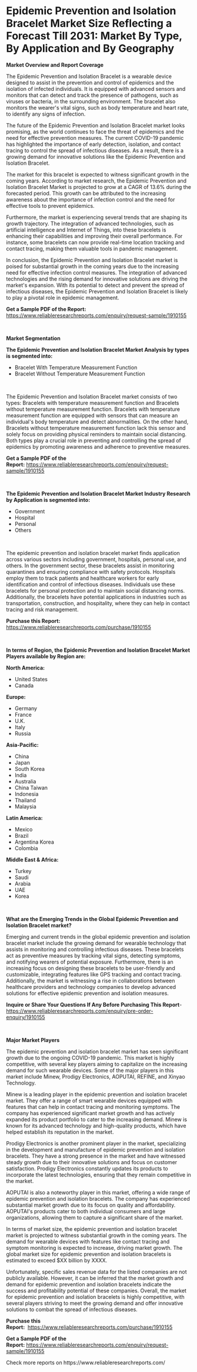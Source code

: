 <p><h1>Epidemic Prevention and Isolation Bracelet Market Size Reflecting a Forecast Till 2031: Market By Type, By Application and By Geography</h1></p><p><strong>Market Overview and Report Coverage</strong></p>
<p><p>The Epidemic Prevention and Isolation Bracelet is a wearable device designed to assist in the prevention and control of epidemics and the isolation of infected individuals. It is equipped with advanced sensors and monitors that can detect and track the presence of pathogens, such as viruses or bacteria, in the surrounding environment. The bracelet also monitors the wearer's vital signs, such as body temperature and heart rate, to identify any signs of infection.</p><p>The future of the Epidemic Prevention and Isolation Bracelet market looks promising, as the world continues to face the threat of epidemics and the need for effective prevention measures. The current COVID-19 pandemic has highlighted the importance of early detection, isolation, and contact tracing to control the spread of infectious diseases. As a result, there is a growing demand for innovative solutions like the Epidemic Prevention and Isolation Bracelet.</p><p>The market for this bracelet is expected to witness significant growth in the coming years. According to market research, the Epidemic Prevention and Isolation Bracelet Market is projected to grow at a CAGR of 13.6% during the forecasted period. This growth can be attributed to the increasing awareness about the importance of infection control and the need for effective tools to prevent epidemics.</p><p>Furthermore, the market is experiencing several trends that are shaping its growth trajectory. The integration of advanced technologies, such as artificial intelligence and Internet of Things, into these bracelets is enhancing their capabilities and improving their overall performance. For instance, some bracelets can now provide real-time location tracking and contact tracing, making them valuable tools in pandemic management.</p><p>In conclusion, the Epidemic Prevention and Isolation Bracelet market is poised for substantial growth in the coming years due to the increasing need for effective infection control measures. The integration of advanced technologies and the rising demand for innovative solutions are driving the market's expansion. With its potential to detect and prevent the spread of infectious diseases, the Epidemic Prevention and Isolation Bracelet is likely to play a pivotal role in epidemic management.</p></p>
<p><strong>Get a Sample PDF of the Report:</strong> <a href="https://www.reliableresearchreports.com/enquiry/request-sample/1910155">https://www.reliableresearchreports.com/enquiry/request-sample/1910155</a></p>
<p>&nbsp;</p>
<p><strong>Market Segmentation</strong></p>
<p><strong>The Epidemic Prevention and Isolation Bracelet Market Analysis by types is segmented into:</strong></p>
<p><ul><li>Bracelet With Temperature Measurement Function</li><li>Bracelet Without Temperature Measurement Function</li></ul></p>
<p>&nbsp;</p>
<p><p>The Epidemic Prevention and Isolation Bracelet market consists of two types: Bracelets with temperature measurement function and Bracelets without temperature measurement function. Bracelets with temperature measurement function are equipped with sensors that can measure an individual's body temperature and detect abnormalities. On the other hand, Bracelets without temperature measurement function lack this sensor and solely focus on providing physical reminders to maintain social distancing. Both types play a crucial role in preventing and controlling the spread of epidemics by promoting awareness and adherence to preventive measures.</p></p>
<p><strong>Get a Sample PDF of the Report:</strong>&nbsp;<a href="https://www.reliableresearchreports.com/enquiry/request-sample/1910155">https://www.reliableresearchreports.com/enquiry/request-sample/1910155</a></p>
<p>&nbsp;</p>
<p><strong>The Epidemic Prevention and Isolation Bracelet Market Industry Research by Application is segmented into:</strong></p>
<p><ul><li>Government</li><li>Hospital</li><li>Personal</li><li>Others</li></ul></p>
<p>&nbsp;</p>
<p><p>The epidemic prevention and isolation bracelet market finds application across various sectors including government, hospitals, personal use, and others. In the government sector, these bracelets assist in monitoring quarantines and ensuring compliance with safety protocols. Hospitals employ them to track patients and healthcare workers for early identification and control of infectious diseases. Individuals use these bracelets for personal protection and to maintain social distancing norms. Additionally, the bracelets have potential applications in industries such as transportation, construction, and hospitality, where they can help in contact tracing and risk management.</p></p>
<p><strong>Purchase this Report:</strong>&nbsp; <a href="https://www.reliableresearchreports.com/purchase/1910155">https://www.reliableresearchreports.com/purchase/1910155</a></p>
<p>&nbsp;</p>
<p><strong>In terms of Region, the Epidemic Prevention and Isolation Bracelet Market Players available by Region are:</strong></p>
<p>
    <p> <strong> North America: </strong>
        <ul>
            <li>United States</li>
            <li>Canada</li>
        </ul>
        </p> 
    <p> <strong> Europe: </strong>
        <ul>
            <li>Germany</li>
            <li>France</li>
            <li>U.K.</li>
            <li>Italy</li>
            <li>Russia</li>
        </ul>
        </p> 
    <p> <strong> Asia-Pacific: </strong>
        <ul>
            <li>China</li>
            <li>Japan</li>
            <li>South Korea</li>
            <li>India</li>
            <li>Australia</li>
            <li>China Taiwan</li>
            <li>Indonesia</li>
            <li>Thailand</li>
            <li>Malaysia</li>
        </ul>
        </p> 
    <p> <strong> Latin America: </strong>
        <ul>
            <li>Mexico</li>
            <li>Brazil</li>
            <li>Argentina Korea</li>
            <li>Colombia</li>
        </ul>
        </p> 
    <p> <strong> Middle East & Africa: </strong>
        <ul>
            <li>Turkey</li>
            <li>Saudi</li>
            <li>Arabia</li>
            <li>UAE</li>
            <li>Korea</li>
        </ul>
    </p>
    </p>
<p>&nbsp;</p>
<p><strong>What are the Emerging Trends in the Global Epidemic Prevention and Isolation Bracelet market?</strong></p>
<p><p>Emerging and current trends in the global epidemic prevention and isolation bracelet market include the growing demand for wearable technology that assists in monitoring and controlling infectious diseases. These bracelets act as preventive measures by tracking vital signs, detecting symptoms, and notifying wearers of potential exposure. Furthermore, there is an increasing focus on designing these bracelets to be user-friendly and customizable, integrating features like GPS tracking and contact tracing. Additionally, the market is witnessing a rise in collaborations between healthcare providers and technology companies to develop advanced solutions for effective epidemic prevention and isolation measures.</p></p>
<p><strong>Inquire or Share Your Questions If Any Before Purchasing This Report</strong>- <a href="https://www.reliableresearchreports.com/enquiry/pre-order-enquiry/1910155">https://www.reliableresearchreports.com/enquiry/pre-order-enquiry/1910155</a></p>
<p>&nbsp;</p>
<p><strong>Major Market Players</strong></p>
<p><p>The epidemic prevention and isolation bracelet market has seen significant growth due to the ongoing COVID-19 pandemic. This market is highly competitive, with several key players aiming to capitalize on the increasing demand for such wearable devices. Some of the major players in this market include Minew, Prodigy Electronics, AOPUTAI, REFINE, and Xinyao Technology.</p><p>Minew is a leading player in the epidemic prevention and isolation bracelet market. They offer a range of smart wearable devices equipped with features that can help in contact tracing and monitoring symptoms. The company has experienced significant market growth and has actively expanded its product portfolio to cater to the increasing demand. Minew is known for its advanced technology and high-quality products, which have helped establish its reputation in the market.</p><p>Prodigy Electronics is another prominent player in the market, specializing in the development and manufacture of epidemic prevention and isolation bracelets. They have a strong presence in the market and have witnessed steady growth due to their innovative solutions and focus on customer satisfaction. Prodigy Electronics constantly updates its products to incorporate the latest technologies, ensuring that they remain competitive in the market.</p><p>AOPUTAI is also a noteworthy player in this market, offering a wide range of epidemic prevention and isolation bracelets. The company has experienced substantial market growth due to its focus on quality and affordability. AOPUTAI's products cater to both individual consumers and large organizations, allowing them to capture a significant share of the market.</p><p>In terms of market size, the epidemic prevention and isolation bracelet market is projected to witness substantial growth in the coming years. The demand for wearable devices with features like contact tracing and symptom monitoring is expected to increase, driving market growth. The global market size for epidemic prevention and isolation bracelets is estimated to exceed $XX billion by XXXX.</p><p>Unfortunately, specific sales revenue data for the listed companies are not publicly available. However, it can be inferred that the market growth and demand for epidemic prevention and isolation bracelets indicate the success and profitability potential of these companies. Overall, the market for epidemic prevention and isolation bracelets is highly competitive, with several players striving to meet the growing demand and offer innovative solutions to combat the spread of infectious diseases.</p></p>
<p><strong>Purchase this Report:</strong>&nbsp;&nbsp;<a href="https://www.reliableresearchreports.com/purchase/1910155">https://www.reliableresearchreports.com/purchase/1910155</a></p>
<p></p>
<p><strong>Get a Sample PDF of the Report:</strong>&nbsp;<a href="https://www.reliableresearchreports.com/enquiry/request-sample/1910155">https://www.reliableresearchreports.com/enquiry/request-sample/1910155</a></p>
<p>Check more reports on https://www.reliableresearchreports.com/</p>